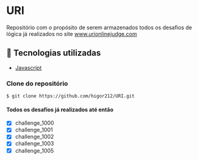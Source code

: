 # URI

Repositório com o propósito de serem armazenados todos os desafios de lógica já realizados no site www.urionlinejudge.com

## 🚀 Tecnologias utilizadas
- [Javascript](https://developer.mozilla.org/pt-BR/docs/Web/JavaScript)

### Clone do repositório
```
$ git clone https://github.com/higor212/URI.git
```
#### Todos os desafios já realizados até então

- [x] challenge_1000
- [x] challenge_1001
- [x] challenge_1002
- [x] challenge_1003
- [x] challenge_1005
